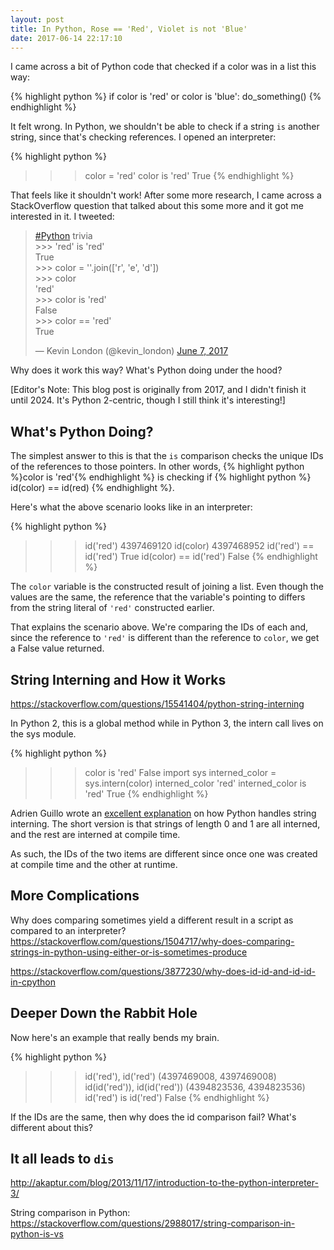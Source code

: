 ```yaml
---
layout: post
title: In Python, Rose == 'Red', Violet is not 'Blue'
date: 2017-06-14 22:17:10
---
```


I came across a bit of Python code that checked if a color was in a list this way:

{% highlight python %}
if color is 'red' or color is 'blue':
do_something()
{% endhighlight %}

It felt wrong. In Python, we shouldn't be able to check if a string `is` another
string, since that's checking references. I opened an interpreter:

{% highlight python %}

> > > color = 'red'
> > > color is 'red'
> > > True
> > > {% endhighlight %}

That feels like it shouldn't work! After some more research, I came across
a StackOverflow question that talked about this some more and it got me
interested in it. I tweeted:

<blockquote class="twitter-tweet" data-lang="en"><p lang="en" dir="ltr"><a
href="https://twitter.com/hashtag/Python?src=hash">#Python</a>
trivia<br>&gt;&gt;&gt; &#39;red&#39; is &#39;red&#39;<br>True<br>&gt;&gt;&gt;
color = &#39;&#39;.join([&#39;r&#39;, &#39;e&#39;, &#39;d&#39;])<br>&gt;&gt;&gt;
color<br>&#39;red&#39;<br>&gt;&gt;&gt; color is
&#39;red&#39;<br>False<br>&gt;&gt;&gt; color == &#39;red&#39;<br>True</p>&mdash;
Kevin London (@kevin_london) <a
href="https://twitter.com/kevin_london/status/872519943530598400">June 7,
2017</a></blockquote> <script async src="//platform.twitter.com/widgets.js"
charset="utf-8"></script>

Why does it work this way? What's Python doing under the hood?

[Editor's Note: This blog post is originally from 2017, and I didn't finish it until 2024.
It's Python 2-centric, though I still think it's interesting!]

## What's Python Doing?

The simplest answer to this is that the `is` comparison checks the unique IDs of
the references to those pointers. 
In other words, {% highlight python %}color is 'red'{% endhighlight %} is checking
if {% highlight python %} id(color) == id(red) {% endhighlight %}.

Here's what the above scenario looks like in an interpreter:

{% highlight python %}

> > > id('red')
> > > 4397469120
> > > id(color)
> > > 4397468952
> > > id('red') == id('red')
> > > True
> > > id(color) == id('red')
> > > False
> > > {% endhighlight %}

The `color` variable is the constructed
result of joining a list. Even though the values are the same, the reference
that the variable's pointing to differs from the string literal of `'red'`
constructed earlier.

That explains the scenario above. We're comparing the IDs of each and, since the
reference to `'red'` is different than the reference to `color`, we get a False
value returned.

## String Interning and How it Works

https://stackoverflow.com/questions/15541404/python-string-interning

In Python 2, this is a global method while in Python 3, the intern call lives
on the sys module.

{% highlight python %}

> > > color is 'red'
> > > False
> > > import sys
> > > interned_color = sys.intern(color)
> > > interned_color
> > > 'red'
> > > interned_color is 'red'
> > > True
> > > {% endhighlight %}

Adrien Guillo wrote an [excellent
explanation](http://guilload.com/python-string-interning/) on how Python handles
string interning. The short version is that strings of length 0 and 1 are all
interned, and the rest are interned at compile time.

As such, the IDs of the two items are different since once one was created at
compile time and the other at runtime.

## More Complications

Why does comparing sometimes yield a different result in a script as compared to an interpreter?
https://stackoverflow.com/questions/1504717/why-does-comparing-strings-in-python-using-either-or-is-sometimes-produce

https://stackoverflow.com/questions/3877230/why-does-id-id-and-id-id-in-cpython

## Deeper Down the Rabbit Hole

Now here's an example that really bends my brain.

{% highlight python %}

> > > id('red'), id('red')
> > > (4397469008, 4397469008)
> > > id(id('red')), id(id('red'))
> > > (4394823536, 4394823536)
> > > id('red') is id('red')
> > > False
> > > {% endhighlight %}

If the IDs are the same, then why does the id comparison fail? What's different
about this?

## It all leads to `dis`

http://akaptur.com/blog/2013/11/17/introduction-to-the-python-interpreter-3/

String comparison in Python: https://stackoverflow.com/questions/2988017/string-comparison-in-python-is-vs
